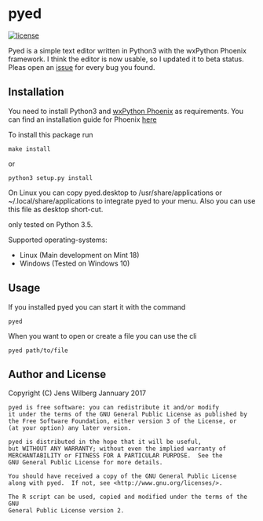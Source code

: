 # pyed

[![license](https://img.shields.io/github/license/follnoob/pyed.svg)](https://choosealicense.com/licenses/gpl-3.0/)

Pyed is a simple text editor written in Python3 with the wxPython Phoenix
framework. I think the editor is now usable, so I updated it to beta status.
Pleas open an [issue](https://github.com/follnoob/pyed/issues/new) for every bug you found.

## Installation

You need to install Python3 and [wxPython Phoenix](https://github.com/wxWidgets/Phoenix)
as requirements. You can find an installation guide for Phoenix
[here](https://wiki.wxpython.org/How%20to%20install%20wxPython#Installing_wxPython-Phoenix_using_pip)

To install this package run

    make install

or

    python3 setup.py install

On Linux you can copy pyed.desktop to /usr/share/applications or ~/.local/share/applications
to integrate pyed to your menu. Also you can use this file as desktop short-cut.

only tested on Python 3.5.

Supported operating-systems:

- Linux (Main development on Mint 18)
- Windows (Tested on Windows 10)

## Usage

If you installed pyed you can start it with the command

    pyed

When you want to open or create a file you can use the  cli 

    pyed path/to/file

## Author and License

Copyright (C) Jens Wilberg Jannuary 2017

    pyed is free software: you can redistribute it and/or modify
    it under the terms of the GNU General Public License as published by
    the Free Software Foundation, either version 3 of the License, or
    (at your option) any later version.

    pyed is distributed in the hope that it will be useful,
    but WITHOUT ANY WARRANTY; without even the implied warranty of
    MERCHANTABILITY or FITNESS FOR A PARTICULAR PURPOSE.  See the
    GNU General Public License for more details.

    You should have received a copy of the GNU General Public License
    along with pyed.  If not, see <http://www.gnu.org/licenses/>.

    The R script can be used, copied and modified under the terms of the GNU
    General Public License version 2.
